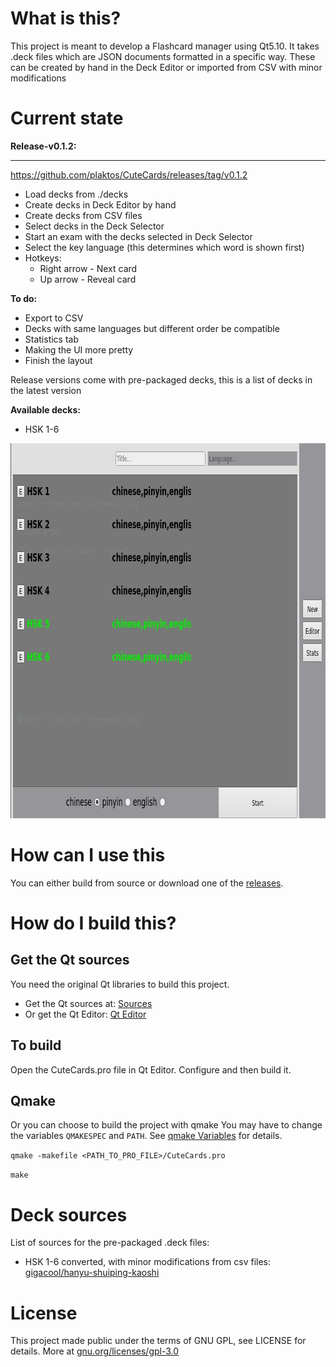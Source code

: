 # What is this?

This project is meant to develop a Flashcard manager using Qt5.10.
It takes .deck files which are JSON documents formatted in a specific way.
These can be created by hand in the Deck Editor or imported from CSV with minor modifications

# Current state

**Release-v0.1.2:**
***
https://github.com/plaktos/CuteCards/releases/tag/v0.1.2

  * Load decks from ./decks
  * Create decks in Deck Editor by hand
  * Create decks from CSV files
  * Select decks in the Deck Selector
  * Start an exam with the decks selected in Deck Selector
  * Select the key language (this determines which word is shown first)
  * Hotkeys:
     - Right arrow - Next card
     - Up arrow - Reveal card
  
**To do:**
  * Export to CSV
  * Decks with same languages but different order be compatible
  * Statistics tab
  * Making the UI more pretty
  * Finish the layout
  
Release versions come with pre-packaged decks, this is a list of decks in the latest version

**Available decks:**
  * HSK 1-6

<img src="screenshot.png" width="800" height="600">

# How can I use this

You can either build from source or download one of the [releases](https://github.com/plaktos/CuteCards/releases).

# How do I build this?

## Get the Qt sources

You need the original Qt libraries to build this project.

* Get the Qt sources at: [Sources](http://download.qt.io/official_releases/qt/5.10/5.10.0/single/)
* Or get the Qt Editor: [Qt Editor](https://www.qt.io/download-qt-installer)

## To build

Open the CuteCards.pro file in Qt Editor.
Configure and then build it.

## Qmake

Or you can choose to build the project with qmake
You may have to change the variables `QMAKESPEC` and `PATH`. See [qmake Variables](http://doc.qt.io/qt-5/qmake-variable-reference.html) for details.

`qmake -makefile <PATH_TO_PRO_FILE>/CuteCards.pro`

`make`

# Deck sources

List of sources for the pre-packaged .deck files:
  * HSK 1-6 converted, with minor modifications from csv files: [gigacool/hanyu-shuiping-kaoshi](https://github.com/gigacool/hanyu-shuiping-kaoshi)

# License

This project made public under the terms of GNU GPL, see LICENSE for details.
More at [gnu.org/licenses/gpl-3.0](https://www.gnu.org/licenses/gpl-3.0.en.html)
